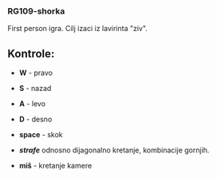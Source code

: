 ### RG109-shorka
First person igra.
Cilj izaci iz lavirinta "ziv".

## Kontrole:

* **W** - pravo
* **S** - nazad
* **A** - levo
* **D** - desno
* **space** - skok

* ***strafe*** odnosno dijagonalno kretanje, kombinacije gornjih.
* **miš** - kretanje kamere
